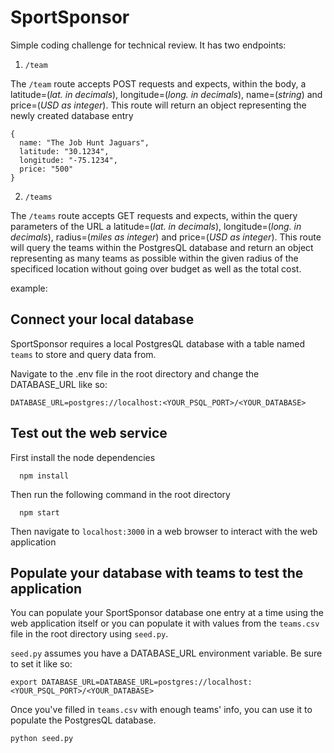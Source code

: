 # SportSponsor
Simple coding challenge for technical review. 
It has two endpoints:
1. `/team`

The `/team` route accepts POST requests and expects, within the body, a latitude=(*lat. in decimals*), longitude=(*long. in decimals*), name=(*string*) and price=(*USD as integer*). 
This route will return an object representing the newly created database entry

```
{
  name: "The Job Hunt Jaguars",
  latitude: "30.1234",
  longitude: "-75.1234",
  price: "500"
}
```
2. `/teams`

The `/teams` route accepts GET requests and expects, within the query parameters of the URL a latitude=(*lat. in decimals*), longitude=(*long. in decimals*), radius=(*miles as integer*) and price=(*USD as integer*).
This route will query the teams within the PostgresQL database and return an object representing as many teams as possible within the given radius of the specificed location without going over budget as well as the total cost.

example:


## Connect your local database
SportSponsor requires a local PostgresQL database with a table named `teams` to store and query data from.

Navigate to the .env file in the root directory and change the DATABASE_URL like so:
```
DATABASE_URL=postgres://localhost:<YOUR_PSQL_PORT>/<YOUR_DATABASE>
```

## Test out the web service
First install the node dependencies
```
  npm install
```
Then run the following command in the root directory
```
  npm start
```
Then navigate to `localhost:3000` in a web browser to interact with the web application 



## Populate your database with teams to test the application
You can populate your SportSponsor database one entry at a time using the web application itself or you can populate it with values from the `teams.csv` file in the root directory using `seed.py`.

`seed.py` assumes you have a DATABASE_URL environment variable. Be sure to set it like so:

```
export DATABASE_URL=DATABASE_URL=postgres://localhost:<YOUR_PSQL_PORT>/<YOUR_DATABASE>
```
Once you've filled in `teams.csv` with enough teams' info, you can use it to populate the PostgresQL database.



```
python seed.py
```